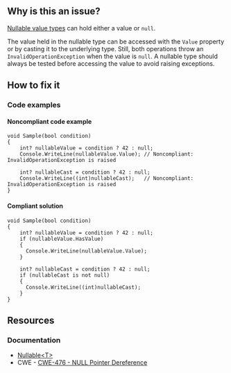 ## Why is this an issue?

[Nullable value types](https://learn.microsoft.com/en-us/dotnet/api/system.nullable-1) can hold either a value or `null`.

The value held in the nullable type can be accessed with the `Value` property or by casting it to the underlying type. Still, both
operations throw an `InvalidOperationException` when the value is `null`. A nullable type should always be tested before
accessing the value to avoid raising exceptions.

## How to fix it

### Code examples

#### Noncompliant code example

    void Sample(bool condition)
    {
        int? nullableValue = condition ? 42 : null;
        Console.WriteLine(nullableValue.Value); // Noncompliant: InvalidOperationException is raised
    
        int? nullableCast = condition ? 42 : null;
        Console.WriteLine((int)nullableCast);   // Noncompliant: InvalidOperationException is raised
    }

#### Compliant solution

    void Sample(bool condition)
    {
        int? nullableValue = condition ? 42 : null;
        if (nullableValue.HasValue)
        {
          Console.WriteLine(nullableValue.Value);
        }
    
        int? nullableCast = condition ? 42 : null;
        if (nullableCast is not null)
        {
          Console.WriteLine((int)nullableCast);
        }
    }

## Resources

### Documentation

-  [Nullable&lt;T&gt;](https://learn.microsoft.com/en-us/dotnet/api/system.nullable-1)
-  CWE - [CWE-476 - NULL Pointer Dereference](https://cwe.mitre.org/data/definitions/476)